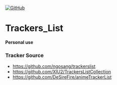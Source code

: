 [![GitHub](https://img.shields.io/github/license/boxmiao2486/Trackers_List?logo=github&color=blue)](https://raw.githubusercontent.com/boxmiao2486/Trackers_List/main/LICENSE)
# Trackers_List
**Personal use**
### Tracker Source
* https://github.com/ngosang/trackerslist
* https://github.com/XIU2/TrackersListCollection
* https://github.com/DeSireFire/animeTrackerList
